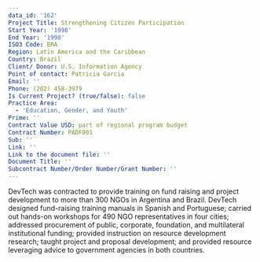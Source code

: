 ```yaml
---
data_id: '162'
Project Title: Strengthening Citizen Participation
Start Year: '1998'
End Year: '1998'
ISO3 Code: BRA
Region: Latin America and the Caribbean
Country: Brazil
Client/ Donor: U.S. Information Agency
Point of contact: Patricia Garcia
Email: ''
Phone: (202) 458-3979
Is Current Project? (true/false): false
Practice Area:
  - 'Education, Gender, and Youth'
Prime: ''
Contract Value USD: part of regional program budget
Contract Number: PADF001
Sub: ''
Link: ''
Link to the document file: ''
Document Title: ''
Subcontract Number/Order Number/Grant Number: ''
---
```


DevTech was contracted to provide training on fund raising and project development to more than 300 NGOs in Argentina and Brazil. DevTech designed fund-raising training manuals in Spanish and Portuguese; carried out hands-on workshops for 490 NGO representatives in four cities; addressed procurement of public, corporate, foundation, and multilateral institutional funding; provided instruction on resource development research; taught project and proposal development; and provided resource leveraging advice to government agencies in both countries.